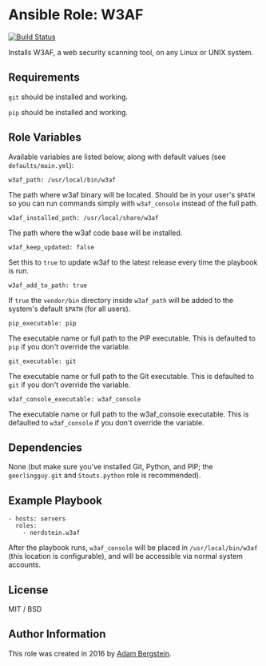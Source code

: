 # Ansible Role: W3AF

[![Build Status](https://travis-ci.org/nerdstein/ansible-role-w3af.svg?branch=master)](https://travis-ci.org/nerdstein/ansible-role-w3af)

Installs W3AF, a web security scanning tool, on any Linux or UNIX system.

## Requirements

`git` should be installed and working.

`pip` should be installed and working.

## Role Variables

Available variables are listed below, along with default values (see `defaults/main.yml`):

    w3af_path: /usr/local/bin/w3af

The path where w3af binary will be located. Should be in your user's `$PATH` so you can run commands simply with `w3af_console` instead of the full path.

    w3af_installed_path: /usr/local/share/w3af

The path where the w3af code base will be installed.

    w3af_keep_updated: false

Set this to `true` to update w3af to the latest release every time the playbook is run.

    w3af_add_to_path: true

If `true` the `vendor/bin` directory inside `w3af_path` will be added to the system's default `$PATH` (for all users).

    pip_executable: pip

The executable name or full path to the PIP executable. This is defaulted to `pip` if you don't override the variable.

    git_executable: git

The executable name or full path to the Git executable. This is defaulted to `git` if you don't override the variable.

    w3af_console_executable: w3af_console

The executable name or full path to the w3af_console executable. This is defaulted to `w3af_console` if you don't override the variable.

## Dependencies

None (but make sure you've installed Git, Python, and PIP; the `geerlingguy.git` and `Stouts.python` role is recommended).

## Example Playbook

    - hosts: servers
      roles:
        - nerdstein.w3af

After the playbook runs, `w3af_console` will be placed in `/usr/local/bin/w3af` (this location is configurable), and will be accessible via normal system accounts.

## License

MIT / BSD

## Author Information

This role was created in 2016 by [Adam Bergstein](http://nerdstein.net/).
